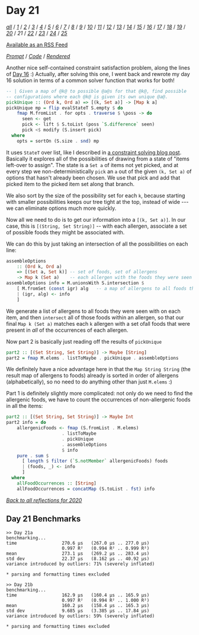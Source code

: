 Day 21
===

<!--
This section is generated and compiled by the build script at ./Build.hs from
the file `./reflections/day21.md`.  If you want to edit this, edit
that file instead!
-->

*[all][reflections]* / *[1][day01]* / *[2][day02]* / *[3][day03]* / *[4][day04]* / *[5][day05]* / *[6][day06]* / *[7][day07]* / *[8][day08]* / *[9][day09]* / *[10][day10]* / *[11][day11]* / *[12][day12]* / *[13][day13]* / *[14][day14]* / *[15][day15]* / *[16][day16]* / *[17][day17]* / *[18][day18]* / *[19][day19]* / *[20][day20]* / *21* / *[22][day22]* / *[23][day23]* / *[24][day24]* / *[25][day25]*

[reflections]: https://github.com/mstksg/advent-of-code-2020/blob/master/reflections.md
[day01]: https://github.com/mstksg/advent-of-code-2020/blob/master/reflections-out/day01.md
[day02]: https://github.com/mstksg/advent-of-code-2020/blob/master/reflections-out/day02.md
[day03]: https://github.com/mstksg/advent-of-code-2020/blob/master/reflections-out/day03.md
[day04]: https://github.com/mstksg/advent-of-code-2020/blob/master/reflections-out/day04.md
[day05]: https://github.com/mstksg/advent-of-code-2020/blob/master/reflections-out/day05.md
[day06]: https://github.com/mstksg/advent-of-code-2020/blob/master/reflections-out/day06.md
[day07]: https://github.com/mstksg/advent-of-code-2020/blob/master/reflections-out/day07.md
[day08]: https://github.com/mstksg/advent-of-code-2020/blob/master/reflections-out/day08.md
[day09]: https://github.com/mstksg/advent-of-code-2020/blob/master/reflections-out/day09.md
[day10]: https://github.com/mstksg/advent-of-code-2020/blob/master/reflections-out/day10.md
[day11]: https://github.com/mstksg/advent-of-code-2020/blob/master/reflections-out/day11.md
[day12]: https://github.com/mstksg/advent-of-code-2020/blob/master/reflections-out/day12.md
[day13]: https://github.com/mstksg/advent-of-code-2020/blob/master/reflections-out/day13.md
[day14]: https://github.com/mstksg/advent-of-code-2020/blob/master/reflections-out/day14.md
[day15]: https://github.com/mstksg/advent-of-code-2020/blob/master/reflections-out/day15.md
[day16]: https://github.com/mstksg/advent-of-code-2020/blob/master/reflections-out/day16.md
[day17]: https://github.com/mstksg/advent-of-code-2020/blob/master/reflections-out/day17.md
[day18]: https://github.com/mstksg/advent-of-code-2020/blob/master/reflections-out/day18.md
[day19]: https://github.com/mstksg/advent-of-code-2020/blob/master/reflections-out/day19.md
[day20]: https://github.com/mstksg/advent-of-code-2020/blob/master/reflections-out/day20.md
[day22]: https://github.com/mstksg/advent-of-code-2020/blob/master/reflections-out/day22.md
[day23]: https://github.com/mstksg/advent-of-code-2020/blob/master/reflections-out/day23.md
[day24]: https://github.com/mstksg/advent-of-code-2020/blob/master/reflections-out/day24.md
[day25]: https://github.com/mstksg/advent-of-code-2020/blob/master/reflections-out/day25.md

[Available as an RSS Feed][rss]

[rss]: http://feeds.feedburner.com/jle-advent-of-code-2020

*[Prompt][d21p]* / *[Code][d21g]* / *[Rendered][d21h]*

[d21p]: https://adventofcode.com/2020/day/21
[d21g]: https://github.com/mstksg/advent-of-code-2020/blob/master/src/AOC/Challenge/Day21.hs
[d21h]: https://mstksg.github.io/advent-of-code-2020/src/AOC.Challenge.Day21.html

Another nice self-contained constraint satisfaction problem, along the lines of
[Day
16](https://github.com/mstksg/advent-of-code-2020/blob/master/reflections-out/day16.md)
:)  Actually, after solving this one, I went back and rewrote my day 16
solution in terms of a common solver function that works for both!

```haskell
-- | Given a map of @k@ to possible @a@s for that @k@, find possible
-- configurations where each @k@ is given its own unique @a@.
pickUnique :: (Ord k, Ord a) => [(k, Set a)] -> [Map k a]
pickUnique mp = flip evalStateT S.empty $ do
    fmap M.fromList . for opts . traverse $ \poss -> do
      seen <- get
      pick <- lift $ S.toList (poss `S.difference` seen)
      pick <$ modify (S.insert pick)
  where
    opts = sortOn (S.size . snd) mp
```

It uses `StateT` over list, like I described in [a constraint solving blog
post](https://blog.jle.im/entry/unique-sample-drawing-searches-with-list-and-statet.html).
Basically it explores all of the possibilities of drawing from a state of
"items left-over to assign".  The state is a `Set a` of items not yet picked,
and at every step we non-deterministically `pick` an `a` out of the given `(k,
Set a)` of options that hasn't already been chosen.  We use that pick and
add that picked item to the picked item set along that branch.

We also sort by the size of the possibility set for each `k`, because starting
with smaller possibilities keeps our tree tight at the top, instead of wide ---
we can eliminate options much more quickly.

Now all we need to do is to get our information into a `[(k, Set a)]`.  In our
case, this is `[(String, Set String)]` -- with each allergen, associate a set
of possible foods they might be associated with.

We can do this by just taking an intersection of all the possibilities on each
line:

```haskell
assembleOptions
    :: (Ord k, Ord a)
    => [(Set a, Set k)] -- set of foods, set of allergens
    -> Map k (Set a)    -- each allergen with the foods they were seen with in all occurrences
assembleOptions info = M.unionsWith S.intersection $
    [ M.fromSet (const igr) alg   -- a map of allergens to all foods they were seen with in this item
    | (igr, alg) <- info
    ]
```

We generate a list of allergens to all foods they were seen with on each item,
and then `intersect` all of those foods within an allergen, so that our final
`Map k (Set a)` matches each `k` allergen with a set ofall foods that were
present in *all* of the occurrences of each allergen.


Now part 2 is basically just reading off the results of `pickUnique`

```haskell
part2 :: [(Set String, Set String)] -> Maybe [String]
part2 = fmap M.elems . listToMaybe . pickUnique . assembleOptions
```

We definitely have a nice advantage here in that the `Map String String` (the
result map of allergens to foods) already is sorted in order of allergens
(alphabetically), so no need to do anything other than just `M.elems` :)

Part 1 is definitely slightly more complicated: not only do we need to find the
allergenic foods, we have to count the occurrences of non-allergenic foods in
all the items:

```haskell
part2 :: [(Set String, Set String)] -> Maybe Int
part2 info = do
    allergenicFoods <- fmap (S.fromList . M.elems)
                     . listToMaybe
                     . pickUnique
                     . assembleOptions
                     $ info
    pure . sum $
      [ length $ filter (`S.notMember` allergenicFoods) foods
      | (foods, _) <- info
      ]
  where
    allFoodOccurrences :: [String]
    allFoodOccurrences = concatMap (S.toList . fst) info
```


*[Back to all reflections for 2020][reflections]*

## Day 21 Benchmarks

```
>> Day 21a
benchmarking...
time                 270.6 μs   (267.0 μs .. 277.0 μs)
                     0.997 R²   (0.994 R² .. 0.999 R²)
mean                 273.1 μs   (269.2 μs .. 283.4 μs)
std dev              22.37 μs   (8.162 μs .. 40.92 μs)
variance introduced by outliers: 71% (severely inflated)

* parsing and formatting times excluded

>> Day 21b
benchmarking...
time                 162.9 μs   (160.4 μs .. 165.9 μs)
                     0.997 R²   (0.994 R² .. 1.000 R²)
mean                 160.2 μs   (158.4 μs .. 165.3 μs)
std dev              9.685 μs   (3.385 μs .. 17.84 μs)
variance introduced by outliers: 59% (severely inflated)

* parsing and formatting times excluded
```

